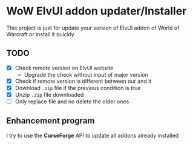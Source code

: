 # WoW ElvUI addon updater/Installer

This project is just for update your version of ElvUI addon of World of Warcraft or install it quickly

## TODO

- [x] Check remote version on ElvUI website
  * Upgrade the check without input of major version
- [x] Check if remote version is different between our and it
- [x] Download `.zip` file if the previous condition is true
- [x] Unzip `.zip` file downloaded
- [ ] Only replace file and no delete the older ones

## Enhancement program

I try to use the **CurseForge** API to update all addons already installed
